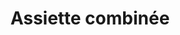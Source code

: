 ---
title: "Assiette combinée"
description: "Bâtonnets de poulet, poppers jalapeño, rondelles d'oignon, bâtonnets de fromage et frites (servis avec sauces aux prunes et à l'ail)"
price_s: ""
price_l: "15"
weight: "15"
---